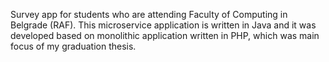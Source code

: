 Survey app for students who are attending Faculty of Computing in Belgrade (RAF). This microservice application is written in Java and it was developed based on monolithic application written in PHP, which was main focus of my graduation thesis.

